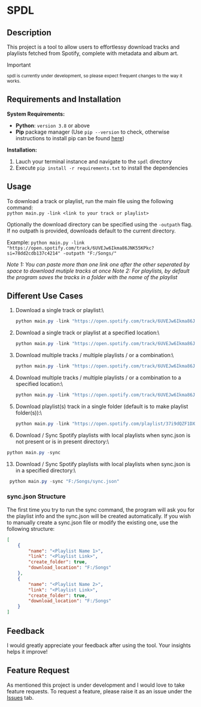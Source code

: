 # SPDL


## Description

This project is a tool to allow users to effortlessy download tracks and playlists fetched from Spotify, complete with metadata and album art.

> [!IMPORTANT]
>
> <sub>spdl is currently under development, so please expect frequent changes to the way it works.</sub>


## Requirements and Installation
**System Requirements:**

* **Python**: `version 3.8` or above
* **Pip** package manager (Use `pip --version` to check, otherwise instructions to install pip can be found [here](https://pip.pypa.io/en/stable/installation/))

**Installation:**
1. Lauch your terminal instance and navigate to the `spdl` directory
2. Execute `pip install -r requirements.txt` to install the dependencies

## Usage
To download a track or playlist, run the main file using the following command:\
    `python main.py -link <link to your track or playlist>`

Optionally the download directory can be specified using the `-outpath` flag. If no outpath is provided, downloads default to the current directory.

Example: `python main.py -link "https://open.spotify.com/track/6UVEJw6Ikma86JNK55KPkc?si=78dd2cdb137c4214" -outpath "F:/Songs/"`

_Note 1: You can paste more than one link one after the other seperated by space to download mutiple tracks at once_
_Note 2: For playlists, by default the program saves the tracks in a folder with the name of the playlist_

## Different Use Cases
1. Download a single track or playlist:\
   ```ps1
   python main.py -link "https://open.spotify.com/track/6UVEJw6Ikma86JNK55KPkc?si=78dd2cdb137c4214"
   ```
3. Download a single track or playlist at a specified location:\
   ```ps1
   python main.py -link "https://open.spotify.com/track/6UVEJw6Ikma86JNK55KPkc?si=78dd2cdb137c4214" -outpath "F:/Songs"
   ```
5. Download multiple  tracks / multiple playlists / or a combination:\
   ```ps1
   python main.py -link "https://open.spotify.com/track/6UVEJw6Ikma86JNK55KPkc?si=78dd2cdb137c4214" "https://open.spotify.com/playlist/37i9dQZF1DXcBWIGoYBM5M?si=9fab95ad8ab349a7"
   ```
7. Download multiple  tracks / multiple playlists / or a combination to a specified location:\
   ```ps1
   python main.py -link "https://open.spotify.com/track/6UVEJw6Ikma86JNK55KPkc?si=78dd2cdb137c4214" "https://open.spotify.com/playlist/37i9dQZF1DXcBWIGoYBM5M?si=9fab95ad8ab349a7" -outpath "F:/Songs
   ```
9. Download playlist(s) track in a single folder (default is to make playlist folder(s)):\
   ```ps1
   python main.py -link "https://open.spotify.com/playlist/37i9dQZF1DXcBWIGoYBM5M?si=9fab95ad8ab349a7" -outpath "F:/Songs" -folder False
   ```
11. Download / Sync Spotify playlists with local playlists when sync.json is not present or is in present directory:\
   ```ps1
   python main.py -sync
   ```
13. Download / Sync Spotify playlists with local playlists when sync.json is in a specified directory:\
   ```ps1
    python main.py -sync "F:/Songs/sync.json"
   ```

### sync.json Structure
The first time you try to run the sync command, the program will ask you for the playlist info and the sync.json will be created automatically. If you wish to manually create a sync.json file or modify the existing one, use the following structure:
```json
[
    {
        "name": "<Playlist Name 1>",
        "link": "<Playlist Link>",
        "create_folder": true,
        "download_location": "F:/Songs"
    },
    {
        "name": "<Playlist Name 2>",
        "link": "<Playlist Link>",
        "create_folder": true,
        "download_location": "F:/Songs"
    }
]
```


## Feedback
I would greatly appreciate your feedback after using the tool. Your insights helps it improve!

## Feature Request
As mentioned this project is under development and I would love to take feature requests. To request a feature, please raise it as an issue under the [Issues](https://github.com/pranjalagg/spdl/issues) tab.
